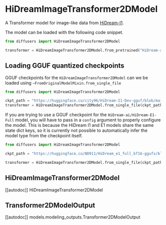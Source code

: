 <!-- Copyright 2024 The HuggingFace Team. All rights reserved.

Licensed under the Apache License, Version 2.0 (the "License"); you may not use this file except in compliance with
the License. You may obtain a copy of the License at

http://www.apache.org/licenses/LICENSE-2.0

Unless required by applicable law or agreed to in writing, software distributed under the License is distributed on
an "AS IS" BASIS, WITHOUT WARRANTIES OR CONDITIONS OF ANY KIND, either express or implied. See the License for the
specific language governing permissions and limitations under the License. -->

# HiDreamImageTransformer2DModel

A Transformer model for image-like data from [HiDream-I1](https://huggingface.co/HiDream-ai).

The model can be loaded with the following code snippet.

```python
from diffusers import HiDreamImageTransformer2DModel

transformer = HiDreamImageTransformer2DModel.from_pretrained("HiDream-ai/HiDream-I1-Full", subfolder="transformer", torch_dtype=torch.bfloat16)
```

## Loading GGUF quantized checkpoints

GGUF checkpoints for the `HiDreamImageTransformer2DModel` can we be loaded using `~FromOriginalModelMixin.from_single_file`

```python
from diffusers import HiDreamImageTransformer2DModel

ckpt_path = "https://huggingface.co/city96/HiDream-I1-Dev-gguf/blob/main/hidream-i1-dev-Q2_K.gguf"
transformer = HiDreamImageTransformer2DModel.from_single_file(ckpt_path, torch_dtype=torch.bfloat16)
```

If you are trying to use a GGUF checkpoint for the `HiDream-ai/HiDream-E1-Full` model, you will have to pass in a `config` argument to properly configure the model. This is because the HiDream I1 and E1 models share the same state dict keys, so it is currently not possible to automatically infer the model type from the checkpoint itself.

```python
from diffusers import HiDreamImageTransformer2DModel

ckpt_path = "https://huggingface.co/ND911/HiDream_e1_full_bf16-ggufs/blob/main/hidream_e1_full_bf16-Q2_K.gguf"

transformer = HiDreamImageTransformer2DModel.from_single_file(ckpt_path, config="HiDream-ai/HiDream-E1-Full", subfolder="transformer", torch_dtype=torch.bfloat16)
```



## HiDreamImageTransformer2DModel

[[autodoc]] HiDreamImageTransformer2DModel

## Transformer2DModelOutput

[[autodoc]] models.modeling_outputs.Transformer2DModelOutput
